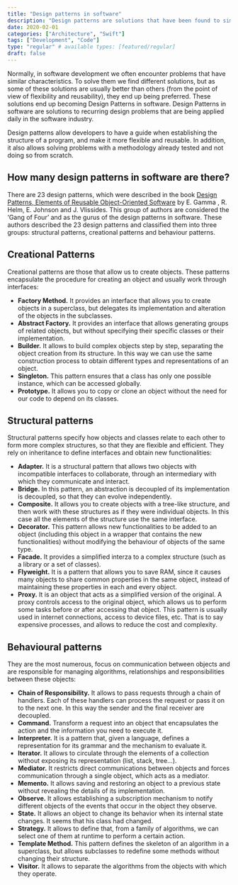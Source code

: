 ```yaml
---
title: "Design patterns in software"
description: "Design patterns are solutions that have been found to similar problems in software development. Learn about the 23 identified design patterns."
date: 2020-02-01
categories: ["Architecture", "Swift"]
tags: ["Development", "Code"]
type: "regular" # available types: [featured/regular]
draft: false
---
```

Normally, in software development we often encounter problems that have similar characteristics. To solve them we find different solutions, but as some of these solutions are usually better than others (from the point of view of flexibility and reusability), they end up being preferred. These solutions end up becoming Design Patterns in software. Design Patterns in software are solutions to recurring design problems that are being applied daily in the software industry.

Design patterns allow developers to have a guide when establishing the structure of a program, and make it more flexible and reusable. In addition, it also allows solving problems with a methodology already tested and not doing so from scratch.
## How many design patterns in software are there?

There are 23 design patterns, which were described in the book [Design Patterns, Elements of Reusable Object-Oriented Software](https://www.oreilly.com/library/view/design-patterns-elements/0201633612/) by E. Gamma , R. Helm, E. Johnson and J. Vlissides. This group of authors are considered the ‘Gang of Four’ and as the gurus of the design patterns in software. These authors described the 23 design patterns and classified them into three groups: structural patterns, creational patterns and behaviour patterns.
## Creational Patterns

Creational patterns are those that allow us to create objects. These patterns encapsulate the procedure for creating an object and usually work through interfaces:

* **Factory Method.** It provides an interface that allows you to create objects in a superclass, but delegates its implementation and alteration of the objects in the subclasses.
* **Abstract Factory.** It provides an interface that allows generating groups of related objects, but without specifying their specific classes or their implementation.
* **Builder.** It allows to build complex objects step by step, separating the object creation from its structure. In this way we can use the same construction process to obtain different types and representations of an object.
* **Singleton.** This pattern ensures that a class has only one possible instance, which can be accessed globally.
* **Prototype.** It allows you to copy or clone an object without the need for our code to depend on its classes.

## Structural patterns

Structural patterns specify how objects and classes relate to each other to form more complex structures, so that they are flexible and efficient. They rely on inheritance to define interfaces and obtain new functionalities:

* **Adapter.** It is a structural pattern that allows two objects with incompatible interfaces to collaborate, through an intermediary with which they communicate and interact.
* **Bridge.** In this pattern, an abstraction is decoupled of its implementation is decoupled, so that they can evolve independently.
* **Composite.** It allows you to create objects with a tree-like structure, and then work with these structures as if they were individual objects. In this case all the elements of the structure use the same interface.
* **Decorator.** This pattern allows new functionalities to be added to an object (including this object in a wrapper that contains the new functionalities) without modifying the behaviour of objects of the same type.
* **Facade.** It provides a simplified interza to a complex structure (such as a library or a set of classes).
* **Flyweight.** It is a pattern that allows you to save RAM, since it causes many objects to share common properties in the same object, instead of maintaining these properties in each and every object.
* **Proxy.** It is an object that acts as a simplified version of the original. A proxy controls access to the original object, which allows us to perform some tasks before or after accessing that object. This pattern is usually used in internet connections, access to device files, etc. That is to say expensive processes, and allows to reduce the cost and complexity.

## Behavioural patterns

They are the most numerous, focus on communication between objects and are responsible for managing algorithms, relationships and responsibilities between these objects:

* **Chain of Responsibility.** It allows to pass requests through a chain of handlers. Each of these handlers can process the request or pass it on to the next one. In this way the sender and the final receiver are decoupled.
* **Command.** Transform a request into an object that encapsulates the action and the information you need to execute it.
* **Interpreter.** It is a pattern that, given a language, defines a representation for its grammar and the mechanism to evaluate it.
* **Iterator.** It allows to circulate through the elements of a collection without exposing its representation (list, stack, tree…).
* **Mediator.** It restricts direct communications between objects and forces communication through a single object, which acts as a mediator.
* **Memento.** It allows saving and restoring an object to a previous state without revealing the details of its implementation.
* **Observe.** It allows establishing a subscription mechanism to notify different objects of the events that occur in the object they observe.
* **State.** It allows an object to change its behavior when its internal state changes. It seems that his class had changed.
* **Strategy.** It allows to define that, from a family of algorithms, we can select one of them at runtime to perform a certain action.
* **Template Method.** This pattern defines the skeleton of an algorithm in a superclass, but allows subclasses to redefine some methods without changing their structure.
* **Visitor.** It allows to separate the algorithms from the objects with which they operate.

